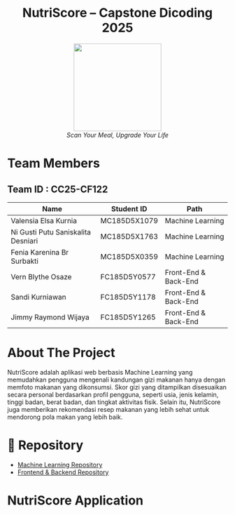 <div align="center">
  <h1>
    NutriScore – Capstone Dicoding 2025
  </h1>
</div>

<div align="center">
  <img src="https://avatars.githubusercontent.com/u/213302541?s=400&u=da11f034bbf98d0b9f0581b91be7e60a9637e481&v=4" width="200" height="200"><br>
  <i>Scan Your Meal, Upgrade Your Life</i>
</div>

# Team Members
## Team ID : CC25-CF122

| Name                   | Student ID  | Path               |
|------------------------|-------------|--------------------|
| Valensia Elsa Kurnia        | MC185D5X1079 | Machine Learning   |
| Ni Gusti Putu Saniskalita Desniari | MC185D5X1763 | Machine Learning   |
| Fenia Karenina Br Surbakti        | MC185D5X0359 | Machine Learning   |
| Vern Blythe Osaze             | FC185D5Y0577 | Front-End & Back-End    |
| Sandi Kurniawan       | FC185D5Y1178 | Front-End & Back-End |
| Jimmy Raymond Wijaya       | FC185D5Y1265 | Front-End & Back-End |

# About The Project

NutriScore adalah aplikasi web berbasis Machine Learning yang memudahkan pengguna mengenali kandungan gizi makanan hanya dengan memfoto makanan yang dikonsumsi. Skor gizi yang ditampilkan disesuaikan secara personal berdasarkan profil pengguna, seperti usia, jenis kelamin, tinggi badan, berat badan, dan tingkat aktivitas fisik. Selain itu, NutriScore juga memberikan rekomendasi resep makanan yang lebih sehat untuk mendorong pola makan yang lebih baik.

# 📁 Repository

- [Machine Learning Repository](https://github.com/Capstone-NutriScore/Machine-Learning)
- [Frontend & Backend Repository](https://github.com/Capstone-NutriScore/febe)

# NutriScore Application



